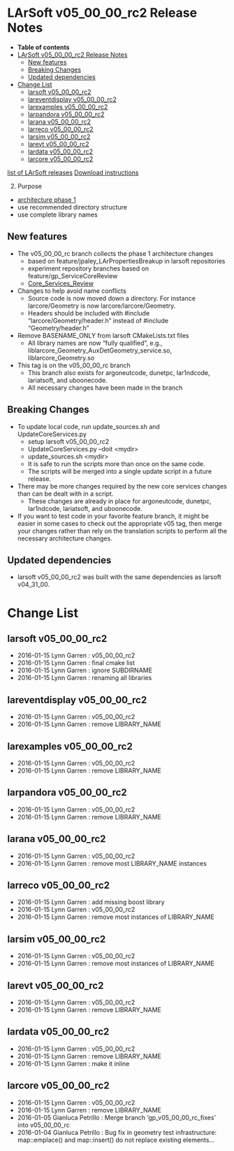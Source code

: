LArSoft v05_00_00_rc2 Release Notes
===============================================================================

-   **Table of contents**
-   [LArSoft v05_00_00_rc2 Release Notes](#LArSoft-v05_00_00_rc2-Release-Notes)
    -   [New features](#New-features)
    -   [Breaking Changes](#Breaking-Changes)
    -   [Updated dependencies](#Updated-dependencies)
-   [Change List](#Change-List)
    -   [larsoft v05_00_00_rc2](#larsoft-v05_00_00_rc2)
    -   [lareventdisplay v05_00_00_rc2](#lareventdisplay-v05_00_00_rc2)
    -   [larexamples v05_00_00_rc2](#larexamples-v05_00_00_rc2)
    -   [larpandora v05_00_00_rc2](#larpandora-v05_00_00_rc2)
    -   [larana v05_00_00_rc2](#larana-v05_00_00_rc2)
    -   [larreco v05_00_00_rc2](#larreco-v05_00_00_rc2)
    -   [larsim v05_00_00_rc2](#larsim-v05_00_00_rc2)
    -   [larevt v05_00_00_rc2](#larevt-v05_00_00_rc2)
    -   [lardata v05_00_00_rc2](#lardata-v05_00_00_rc2)
    -   [larcore v05_00_00_rc2](#larcore-v05_00_00_rc2)

[list of LArSoft releases](LArSoft_release_list)
[Download instructions](http://scisoft.fnal.gov/scisoft/bundles/larsoft/v05_00_00_rc2/larsoft-v05_00_00_rc2.html)

2. Purpose

-   [architecture phase 1](Core_Services_Review)
-   use recommended directory structure
-   use complete library names

New features
------------------------------

-   The v05_00_00_rc branch collects the phase 1 architecture changes
    -   based on feature/jpaley_LArPropertiesBreakup in larsoft repositories
    -   experiment repository branches based on feature/gp_ServiceCoreReview
    -   [Core_Services_Review](Core_Services_Review)
-   Changes to help avoid name conflicts
    -   Source code is now moved down a directory. For instance larcore/Geometry is now larcore/larcore/Geometry.
    -   Headers should be included with \#include “larcore/Geometry/header.h” instead of \#include “Geometry/header.h”
-   Remove BASENAME_ONLY from larsoft CMakeLists.txt files
    -   All library names are now “fully qualified”, e.g., liblarcore_Geometry_AuxDetGeometry_service.so, liblarcore_Geometry.so
-   This tag is on the v05_00_00_rc branch
    -   This branch also exists for argoneutcode, dunetpc, lar1ndcode, lariatsoft, and uboonecode.
    -   All necessary changes have been made in the branch

Breaking Changes
--------------------------------------

-   To update local code, run update_sources.sh and UpdateCoreServices.py
    -   setup larsoft v05_00_00_rc2
    -   UpdateCoreServices.py –doit \<mydir\>
    -   update_sources.sh \<mydir\>
    -   It is safe to run the scripts more than once on the same code.
    -   The scripts will be merged into a single update script in a future release.
-   There may be more changes required by the new core services changes than can be dealt with in a script.
    -   These changes are already in place for argoneutcode, dunetpc, lar1ndcode, lariatsoft, and uboonecode.
-   If you want to test code in your favorite feature branch, it might be easier in some cases to check out the appropriate v05 tag, then merge your changes rather than rely on the translation scripts to perform all the necessary architecture changes.

Updated dependencies
----------------------------------------------

-   larsoft v05_00_00_rc2 was built with the same dependencies as larsoft v04_31_00.

Change List
============================

larsoft v05_00_00_rc2
---------------------------------------------------

-   2016-01-15 Lynn Garren : v05_00_00_rc2
-   2016-01-15 Lynn Garren : final cmake list
-   2016-01-15 Lynn Garren : ignore SUBDIRNAME
-   2016-01-15 Lynn Garren : renaming all libraries

lareventdisplay v05_00_00_rc2
-------------------------------------------------------------------

-   2016-01-15 Lynn Garren : v05_00_00_rc2
-   2016-01-15 Lynn Garren : remove LIBRARY_NAME

larexamples v05_00_00_rc2
-----------------------------------------------------------

-   2016-01-15 Lynn Garren : v05_00_00_rc2
-   2016-01-15 Lynn Garren : remove LIBRARY_NAME

larpandora v05_00_00_rc2
---------------------------------------------------------

-   2016-01-15 Lynn Garren : v05_00_00_rc2
-   2016-01-15 Lynn Garren : remove LIBRARY_NAME

larana v05_00_00_rc2
-------------------------------------------------

-   2016-01-15 Lynn Garren : v05_00_00_rc2
-   2016-01-15 Lynn Garren : remove most LIBRARY_NAME instances

larreco v05_00_00_rc2
---------------------------------------------------

-   2016-01-15 Lynn Garren : add missing boost library
-   2016-01-15 Lynn Garren : v05_00_00_rc2
-   2016-01-15 Lynn Garren : remove most instances of LIBRARY_NAME

larsim v05_00_00_rc2
-------------------------------------------------

-   2016-01-15 Lynn Garren : v05_00_00_rc2
-   2016-01-15 Lynn Garren : remove most instances of LIBRARY_NAME

larevt v05_00_00_rc2
-------------------------------------------------

-   2016-01-15 Lynn Garren : v05_00_00_rc2
-   2016-01-15 Lynn Garren : remove LIBRARY_NAME

lardata v05_00_00_rc2
---------------------------------------------------

-   2016-01-15 Lynn Garren : v05_00_00_rc2
-   2016-01-15 Lynn Garren : remove LIBRARY_NAME
-   2016-01-15 Lynn Garren : make it inline

larcore v05_00_00_rc2
---------------------------------------------------

-   2016-01-15 Lynn Garren : v05_00_00_rc2
-   2016-01-15 Lynn Garren : remove LIBRARY_NAME
-   2016-01-05 Gianluca Petrillo : Merge branch ‘gp_v05_00_00_rc_fixes’ into v05_00_00_rc
-   2016-01-04 Gianluca Petrillo : Bug fix in geometry test infrastructure: map::emplace() and map::insert() do not replace existing elements…
